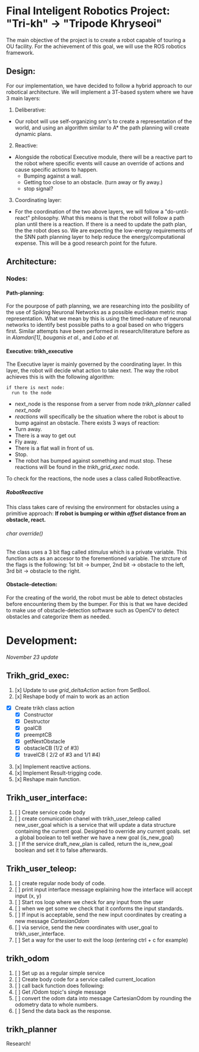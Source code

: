 Final Inteligent Robotics Project: "Tri-kh" -> "Tripode Khryseoi"
=================================================================

The main objective of the project is to create a robot capable of touring a OU facility.
For the achievement of this goal, we will use the ROS robotics framework.

Design:
-------

For our implementation, we have decided to follow a hybrid approach to our robotical architecture.
We will implement a 3T-based system where we have 3 main layers:
1. Deliberative:
 - Our robot will use self-organizing snn's to create a representation of the world, and using
   an algorithm similar to A* the path planning will create dynamic plans.
2. Reactive:
 - Alongside the robotical Executive module, there will be a reactive part to the robot where specific
   events will cause an override of actions and cause specific actions to happen.
   - Bumping against a wall.
   - Getting too close to an obstacle. (turn away or fly away.)
   - stop signal?
3. Coordinating layer:
 - For the coordination of the two above layers, we will follow a "do-until-react" philosophy.
   What this means is that the robot will follow a path plan until there is a reaction. If there
   is a need to update the path plan, the the robot does so. We are expecting the low-energy
   requirements of the SNN path planning layer to help reduce the energy/computational expense.
   This will be a good research point for the future.

Architecture:
-------------

### Nodes:

#### Path-planning:
For the pourpose of path planning, we are researching into the posibility of the use of Spiking Neuronal
Networks as a possible euclidean metric map representation. What we mean by this is using the timed-nature
of neuronal networks to identify best possible paths to a goal based on who triggers first. Similar attempts
have been performed in research/literature before as in _Alamdari[1]_, _bouganis et al._, and _Lobo et al._

#### Executive: trikh_executive
The Executive layer is mainly governed by the coordinating layer. In this layer, the robot will decide what action to take next. The way the robot achieves this is with the following algorithm:
```
if there is next node:
  run to the node
```
- next_node is the response from a server from node *trikh_planner* called *next_node*
- *reactions* will specifically be the situation where the robot is about to bump against an obstacle. There exists 3 ways of reaction:
 - Turn away.
  - There is a way to get out
 - Fly away.
  - There is a flat wall in front of us.
 - Stop.
  - The robot has bumped against something and must stop.
These reactions will be found in the *trikh_grid_exec* node.

To check for the reactions, the node uses a class called RobotReactive.

##### RobotReactive
This class takes care of revising the environment for obstacles using a primitive approach: **If robot is bumping or within _offset_ distance from an obstacle, react.**

###### char override()
The class uses a 3 bit flag called *stimulus* which is a private variable. This function acts as an accesor to the forementioned variable. The strcture of the flags is the following: 1st bit -> bumper, 2nd bit -> obstacle to the left, 3rd bit -> obstacle to the right.



#### Obstacle-detection:
For the creating of the world, the robot must be able to detect obstacles before encountering them by the bumper.
For this is that we have decided to make use of obstacle-detection software such as OpenCV to detect obstacles
and categorize them as needed.


Development:
============

*November 23 update*

## Trikh_grid_exec:
1. [x] Update to use *grid_deltaAction* action from SetBool.
2. [x] Reshape body of main to work as an action
  * [x] Create trikh class action
    * [x] Constructor
    * [x] Destructor
    * [x] goalCB
    * [x] preemptCB
    * [x] getNextObstacle
    * [x] obstacleCB (1/2 of #3)
    * [x] travelCB ( 2/2 of #3 and 1/1 #4)
3. [x] Implement reactive actions.
4. [x] Implement Result-trigging code.
5. [x] Reshape main function.

## Trikh_user_interface:
1. [ ] Create service code body
2. [ ] create comunication chanel with trikh_user_teleop called new_user_goal which is a service that will update a data structure containing the current goal. Designed to override any current goals. set a global boolean to tell wether we have a new goal (is_new_goal)
3. [ ] If the service draft_new_plan is called, return the is_new_goal boolean and set it to false afterwards.

## Trikh_user_teleop:
1. [ ] create regular node body of code.
2. [ ] print input interface message explaining how the interface will accept input (x, y)
3. [ ] Start ros loop where we check for any input from the user
4. [ ] when we get some we check that it conforms the input standards.
5. [ ] If input is acceptable, send the new input coordinates by creating a new message *CartesianOdom*
6. [ ] via service, send the new coordinates with user_goal to trikh_user_interface.
7. [ ] Set a way for the user to exit the loop (entering ctrl + c for example)

## trikh_odom
1. [ ] Set up as a regular simple service
2. [ ] Create body code for a service called current_location
3. [ ] call back function does following:
  1. [ ] Get /Odom topic's single message
  2. [ ] convert the odom data into message CartesianOdom by rounding the odometry data to whole numbers.
  3. [ ] Send the data back as the response.
  
 ## trikh_planner
 Research!
